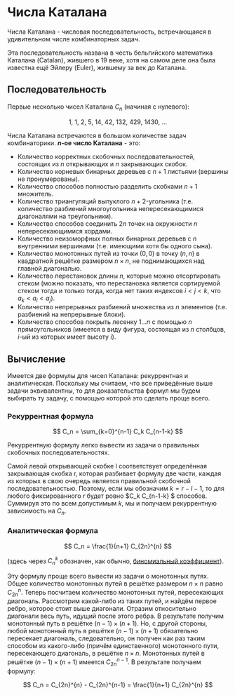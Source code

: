 # Числа Каталана

Числа Каталана - числовая последовательность, встречающаяся в удивительном числе комбинаторных задач.

Эта последовательность названа в честь бельгийского математика Каталана (Catalan), жившего в 19 веке, хотя на самом деле она была известна ещё Эйлеру (Euler), жившему за век до Каталана.

## Последовательность

Первые несколько чисел Каталана $C_n$ (начиная с нулевого):

$$
1,\ 1,\ 2,\ 5,\ 14,\ 42,\ 132,\ 429,\ 1430,\ \ldots
$$

Числа Каталана встречаются в большом количестве задач комбинаторики. **$n$-ое число Каталана** - это:

* Количество корректных скобочных последовательностей, состоящих из $n$ открывающих и $n$ закрывающих скобок.
* Количество корневых бинарных деревьев с $n+1$ листьями (вершины не пронумерованы).
* Количество способов полностью разделить скобками $n+1$ множитель.
* Количество триангуляций выпуклого $n+2$-угольника (т.е. количество разбиений многоугольника непересекающимися диагоналями на треугольники).
* Количество способов соединить $2n$ точек на окружности $n$ непересекающимися хордами.
* Количество неизоморфных полных бинарных деревьев с $n$ внутренними вершинами (т.е. имеющими хотя бы одного сына).
* Количество монотонных путей из точки $(0,0)$ в точку $(n,n)$ в квадратной решётке размером $n \times n$, не поднимающихся над главной диагональю.
* Количество перестановок длины $n$, которые можно отсортировать стеком (можно показать, что перестановка является сортируемой стеком тогда и только тогда, когда нет таких индексов $i<j<k$, что $a_k<a_i<a_j$).
* Количество непрерывных разбиений множества из $n$ элементов (т.е. разбиений на непрерывные блоки).
* Количество способов покрыть лесенку $1 \ldots n$ с помощью $n$ прямоугольников (имеется в виду фигура, состоящая из $n$ столбцов, $i$-ый из которых имеет высоту $i$).

## Вычисление

Имеется две формулы для чисел Каталана: рекуррентная и аналитическая. Поскольку мы считаем, что все приведённые выше задачи эквивалентны, то для доказательства формул мы будем выбирать ту задачу, с помощью которой это сделать проще всего.

### Рекуррентная формула

$$
C_n = \sum_{k=0}^{n-1} C_k C_{n-1-k}
$$

Рекуррентную формулу легко вывести из задачи о правильных скобочных последовательностях.

Самой левой открывающей скобке l соответствует определённая закрывающая скобка r, которая разбивает формулу две части, каждая из которых в свою очередь является правильной скобочной последовательностью. Поэтому, если мы обозначим $k = r-l-1$, то для любого фиксированного $r$ будет ровно $C_k C_{n-1-k} $ способов. Суммируя это по всем допустимым $k$, мы и получаем рекуррентную зависимость на $C_n$.

### Аналитическая формула

$$
C_n = \frac{1}{n+1} C_{2n}^{n}
$$

(здесь через $C_n^k$ обозначен, как обычно, [биномиальный коэффициент](binomial_coeff)).

Эту формулу проще всего вывести из задачи о монотонных путях. Общее количество монотонных путей в решётке размером $n \times n$ равно $C_{2n}^{n}$. Теперь посчитаем количество монотонных путей, пересекающих диагональ. Рассмотрим какой-либо из таких путей, и найдём первое ребро, которое стоит выше диагонали. Отразим относительно диагонали весь путь, идущий после этого ребра. В результате получим монотонный путь в решётке $(n-1) \times (n+1)$. Но, с другой стороны, любой монотонный путь в решётке $(n-1) \times (n+1)$ обязательно пересекает диагональ, следовательно, он получен как раз таким способом из какого-либо (причём единственного) монотонного пути, пересекающего диагональ, в решётке $n \times n$. Монотонных путей в решётке $(n-1) \times (n+1)$ имеется $C_{2n}^{n-1}$. В результате получаем формулу:

$$
C_n = C_{2n}^{n} - C_{2n}^{n-1} = \frac{1}{n+1} C_{2n}^{n}
$$
